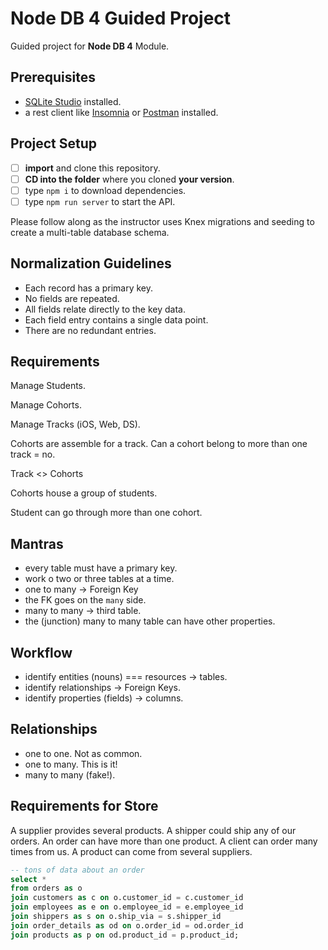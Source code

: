 # Node DB 4 Guided Project

Guided project for **Node DB 4** Module.

## Prerequisites

- [SQLite Studio](https://sqlitestudio.pl/index.rvt?act=download) installed.
- a rest client like [Insomnia](https://insomnia.rest/download/) or [Postman](https://www.getpostman.com/downloads/) installed.

## Project Setup

- [ ] **import** and clone this repository.
- [ ] **CD into the folder** where you cloned **your version**.
- [ ] type `npm i` to download dependencies.
- [ ] type `npm run server` to start the API.

Please follow along as the instructor uses Knex migrations and seeding to create a multi-table database schema.

## Normalization Guidelines

- Each record has a primary key.
- No fields are repeated.
- All fields relate directly to the key data.
- Each field entry contains a single data point.
- There are no redundant entries.


## Requirements

Manage Students.

Manage Cohorts.

Manage Tracks (iOS, Web, DS).

Cohorts are assemble for a track. Can a cohort belong to more than one track = no.

Track <> Cohorts

Cohorts house a group of students.

Student can go through more than one cohort.

## Mantras

- every table must have a primary key.
- work o two or three tables at a time.
- one to many -> Foreign Key
- the FK goes on the `many` side.
- many to many -> third table.
- the (junction) many to many table can have other properties.

## Workflow

- identify entities (nouns) === resources -> tables.
- identify relationships -> Foreign Keys.
- identify properties (fields) -> columns.

## Relationships

- one to one. Not as common.
- one to many. This is it!
- many to many (fake!).

## Requirements for Store

A supplier provides several products.
A shipper could ship any of our orders.
An order can have more than one product.
A client can order many times from us.
A product can come from several suppliers.

```sql
-- tons of data about an order
select *
from orders as o
join customers as c on o.customer_id = c.customer_id
join employees as e on o.employee_id = e.employee_id
join shippers as s on o.ship_via = s.shipper_id
join order_details as od on o.order_id = od.order_id
join products as p on od.product_id = p.product_id;
```
